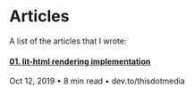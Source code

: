 # Articles

A list of the articles that I wrote:

<!-- #### [03. Implementing a primitive OCR using k-NN](https://dev.to)
Oct 1, 2019 &bull; 10 min read &bull; dev.to/thisdotmedia

#### [02. Quick intro to Genetic algorithms (with a JavaScript example)](https://dev.to)
Sept 20, 2019 &bull; 7 min read &bull; dev.to/thisdotmedia -->

#### [01. lit-html rendering implementation](https://dev.to/thisdotmedia/lit-html-rendering-implementation-2pnm)
Oct 12, 2019 &bull; 8 min read &bull; dev.to/thisdotmedia
